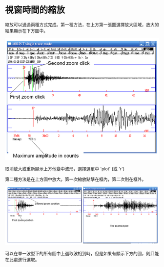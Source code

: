 # 視窗時間的縮放

縮放可以通過兩種方式完成。第一種方法，在上方第一張圖選擇放大區域，放大的結果顯示在下方圖中。

![](/assets/seisan-tutorial-019.png)

取消放大或重新顯示上方他變中波形，選擇選單中 'plot' \(或 'r'\)

第二種方法是在上方圖中放大。第一次縮放點擊在框內，第二次則在框外。

![](/assets/seisan-tutorial-020.png)

可以在單一波型下的所有圖中上選取波相到時，但是如果有顯示下方的圖，則只能在此處進行選取。

